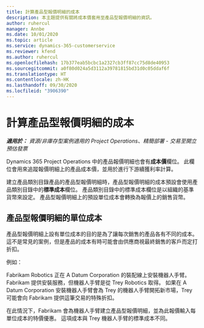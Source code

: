 ```yaml
---
title: 計算產品型報價明細的成本
description: 本主題提供有關將成本價套用至產品型報價明細的資訊。
author: ruhercul
manager: Annbe
ms.date: 10/01/2020
ms.topic: article
ms.service: dynamics-365-customerservice
ms.reviewer: kfend
ms.author: ruhercul
ms.openlocfilehash: 17b377eab5bcbc1a2327cb3ff87cc75d8de40953
ms.sourcegitcommit: a0f80d024a5d3112a39781815bd31d0c05ddaf6f
ms.translationtype: HT
ms.contentlocale: zh-HK
ms.lasthandoff: 09/30/2020
ms.locfileid: "3906390"
---
```

# <a name="costing-product-based-quote-lines"></a>計算產品型報價明細的成本

_**適用於：** 資源/非庫存型案例適用的 Project Operations、精簡部署 - 交易至開立預估發票_


Dynamics 365 Project Operations 中的產品報價明細也會有**成本價**欄位。 此欄位會用來追蹤報價明細上的產品成本價，並用於進行下游續獲利率計算。

建立產品類別目錄產品的產品型報價明細時，產品型報價明細的成本預設會使用產品類別目錄中的**標準成本**欄位。 產品類別目錄中的標準成本欄位是以組織的基準貨幣來設定。 產品型報價明細上的預設單位成本會轉換為報價上的銷售貨幣。

## <a name="unit-cost-on-a-product-based-quote-line"></a>產品型報價明細的單位成本

產品型報價明細上設有單位成本的目的是為了讓每次銷售的產品各有不同的成本。 這不是常見的案例，但是產品的成本有時可能會由供應商視最終銷售的客戶而定打折扣。

例如：

Fabrikam Robotics 正在 A Datum Corporation 的裝配線上安裝機器人手臂。 Fabrikam 提供安裝服務，但機器人手臂是從 Trey Robotics 取得。 如果在 A Datum Corporation 安裝機器人手臂會為 Trey 的機器人手臂開拓新市場，Trey 可能會向 Fabrikam 提供這筆交易的特殊折扣。

在此情況下，Fabrikam 會為機器人手臂建立產品型報價明細，並為此報價輸入每單位成本的特價優惠。 這項成本與 Trey 機器人手臂的標準成本不同。
